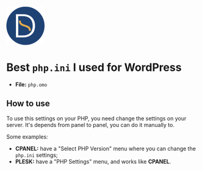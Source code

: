 <a href="https://github.com/TutoDS"><img src="../../images/daniel-sousa.png" alt="Daniel Sousa" width="100px" /></a>

# Best `php.ini` I used for WordPress

-   **File:** `php.omo`

## How to use

To use this settings on your PHP, you need change the settings on your server. It's depends from panel to panel, you can do it manually to.

Some examples:
- **CPANEL:** have a "Select PHP Version" menu where you can change the `php.ini` settings;
- **PLESK:**  have a "PHP Settings" menu, and works like **CPANEL**.